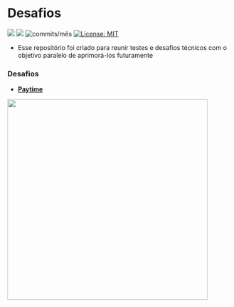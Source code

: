 # Desafios

<img src="https://img.shields.io/github/languages/count/Pereira-Araujo/desafios?style=flat-square"/> <img src="https://img.shields.io/github/last-commit/Pereira-Araujo/desafios?style=flat-square"/> <img alt="commits/mês" src="https://img.shields.io/github/commit-activity/m/Pereira-Araujo/desafios?style=flat-square"/> [![License: MIT](https://img.shields.io/badge/License-MIT-yellow.svg)](https://opensource.org/licenses/MIT)

- Esse repositório foi criado para reunir testes e desafios técnicos com o objetivo paralelo de aprimorá-los futuramente

### Desafios

- [**Paytime**](https://github.com/Pereira-Araujo/desafios/tree/main/desafio_paytime)

<img src="https://codinginfinite.com/wp-content/uploads/2019/05/maxresdefault-1.jpg" width="450" />
